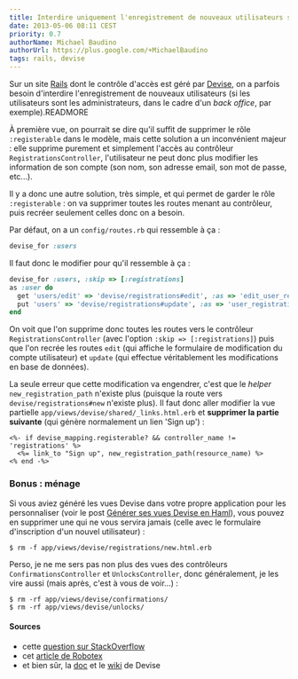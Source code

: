 ```yaml
---
title: Interdire uniquement l'enregistrement de nouveaux utilisateurs sous Devise
date: 2013-05-06 08:11 CEST
priority: 0.7
authorName: Michael Baudino
authorUrl: https://plus.google.com/+MichaelBaudino
tags: rails, devise
---
```


Sur un site [Rails](http://rubyonrails.org) dont le contrôle d'accès est géré par [Devise](http://devise.plataformatec.com.br), on a parfois besoin d'interdire l'enregistrement de nouveaux utilisateurs (si les utilisateurs sont les administrateurs, dans le cadre d'un _back office_, par exemple).READMORE

À première vue, on pourrait se dire qu'il suffit de supprimer le rôle `:registerable` dans le modèle, mais cette solution a un inconvénient majeur : elle supprime purement et simplement l'accès au contrôleur `RegistrationsController`, l'utilisateur ne peut donc plus modifier les information de son compte (son nom, son adresse email, son mot de passe, etc...).

Il y a donc une autre solution, très simple, et qui permet de garder le rôle `:registerable` : on va supprimer toutes les routes menant au contrôleur, puis recréer seulement celles donc on a besoin.

Par défaut, on a un `config/routes.rb` qui ressemble à ça :

```ruby
devise_for :users
```

Il faut donc le modifier pour qu'il ressemble à ça :

```ruby
devise_for :users, :skip => [:registrations]
as :user do
  get 'users/edit' => 'devise/registrations#edit', :as => 'edit_user_registration'
  put 'users' => 'devise/registrations#update', :as => 'user_registration'
end
```

On voit que l'on supprime donc toutes les routes vers le contrôleur `RegistrationsController` (avec l'option `:skip => [:registrations]`) puis que l'on recrée les routes `edit` (qui affiche le formulaire de modification du compte utilisateur) et `update` (qui effectue véritablement les modifications en base de données).

La seule erreur que cette modification va engendrer, c'est que le _helper_ `new_registration_path` n'existe plus (puisque la route vers `devise/registrations#new` n'existe plus). Il faut donc aller modifier la vue partielle `app/views/devise/shared/_links.html.erb` et **supprimer la partie suivante** (qui génère normalement un lien 'Sign up') :

```erb
<%- if devise_mapping.registerable? && controller_name != 'registrations' %>
  <%= link_to "Sign up", new_registration_path(resource_name) %>
<% end -%>
```

### Bonus : ménage

Si vous aviez généré les vues Devise dans votre propre application pour les personnaliser (voir le post [Générer ses vues Devise en Haml](/posts/generer-ses-vues-devise-en-haml)), vous pouvez en supprimer une qui ne vous servira jamais (celle avec le formulaire d'inscription d'un nouvel utilisateur) :

```shell
$ rm -f app/views/devise/registrations/new.html.erb
```

Perso, je ne me sers pas non plus des vues des contrôleurs `ConfirmationsController` et `UnlocksController`, donc généralement, je les vire aussi (mais après, c'est à vous de voir...) :

```shell
$ rm -rf app/views/devise/confirmations/
$ rm -rf app/views/devise/unlocks/
```

#### Sources
* cette [question sur StackOverflow](http://stackoverflow.com/questions/6734323/how-do-i-remove-the-devise-route-to-sign-up)
* cet [article de Robotex](http://blog.robotex.de/read/devise-disabling-sign-up)
* et bien sûr, la [doc](http://devise.plataformatec.com.br) et le [wiki](https://github.com/plataformatec/devise/wiki) de Devise